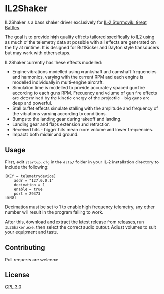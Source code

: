 ﻿# IL2Shaker

IL2Shaker is a bass shaker driver exclusively for [IL-2 Sturmovik: Great Battles](https://il2sturmovik.com/).

The goal is to provide high quality effects tailored specifically to IL2 using as much of the telemetry data at 
possible with all effects are generated on the fly at runtime. 
It is designed for ButtKicker and Dayton style transducers but may work with other setups.

IL2Shaker currently has these effects modelled:
* Engine vibrations modelled using crankshaft and camshaft frequencies and harmonics, varying with the current RPM and each engine is modelled individually in multi-engine aircraft.
* Simulation time is modelled to provide accurately spaced gun fire according to each guns RPM. Frequency and volume of gun fire effects are determined by the kinetic energy of the projectile - big guns are deep and powerful.
* Stall buffet effects simulate stalling with the amplitude and frequency of the vibrations varying according to conditions.
* Bumps to the landing gear during takeoff and landing.
* Landing gear and flaps extension and retraction.
* Received hits - bigger hits mean more volume and lower frequencies.
* Impacts both midair and ground.

## Usage

First, edit `startup.cfg` in the `data/` folder in your IL-2 installation directory to include the following:

```
[KEY = telemetrydevice]
    addr = "127.0.0.1"
    decimation = 1
    enable = true
    port = 29373
[END]
```

Decimation must be set to 1 to enable high frequency telemetry, any other number will result in the program failing to work.

After this, download and extract the latest release from [releases](https://github.com/sicsix/IL2Shaker/releases), run `IL2Shaker.exe`, then select the correct audio output.
Adjust volumes to suit your equipment and taste.

## Contributing

Pull requests are welcome.

## License

[GPL 3.0](https://choosealicense.com/licenses/gpl-3.0/)